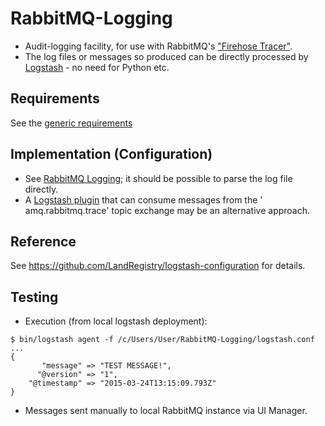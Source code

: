 # RabbitMQ-Logging
* Audit-logging facility, for use with RabbitMQ's  ["Firehose Tracer"](http://www.rabbitmq.com/firehose.html).
* The log files or messages so produced can be directly processed by [Logstash](http://www.logstash.net) - no need for Python etc.

## Requirements
See the [generic requirements](https://sites.google.com/a/digital.landregistry.gov.uk/migration/home/auditing#requirements)
## Implementation (Configuration)
* See [RabbitMQ Logging](https://sites.google.com/a/digital.landregistry.gov.uk/migration/home/auditing#rabbitmq-logging); it should be possible to parse the log file directly.
* A [Logstash plugin](http://www.elastic.co/guide/en/logstash/current/plugins-inputs-rabbitmq.html) that can consume messages from the '	amq.rabbitmq.trace' topic exchange may be an alternative approach.

## Reference
See https://github.com/LandRegistry/logstash-configuration for details.

## Testing
* Execution (from local logstash deployment):
````
$ bin/logstash agent -f /c/Users/User/RabbitMQ-Logging/logstash.conf                                                                                                                                                 
...
{                                                                                                                                                                                                                    
       "message" => "TEST MESSAGE!",                                                                                                                                                                                 
      "@version" => "1",                                                                                                                                                                                             
    "@timestamp" => "2015-03-24T13:15:09.793Z"                                                                                                                                                                       
}                                                                                                                                                                                                                    
````

* Messages sent manually to local RabbitMQ instance via UI Manager.
